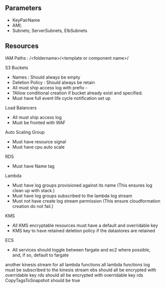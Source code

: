 ## Parameters

- KeyPairName  
- AMI;
- Subnets; ServerSubnets, ElbSubnets


## Resources

IAM Paths : /\<foldername>/\<template or component name>/

S3 Buckets
  - Names : Should always be empty
  - Deletion Policy : Should always be retain
  - All must ship access log with prefix <stack name>-<bucket logical name>
  - ?Allow conditional creation if bucket already exist and specified.
  - Must have full event life cycle notification set up

Load Balancers
  - All must ship access log
  - Must be fronted with WAF

Auto Scaling Group
  - Must have resource signal
  - Must have cpu auto scale

RDS
  - Must have Name tag

Lambda
  - Must have log groups provisioned against its name (This ensures log clean up with stack.)
  - Must have log groups subscribed to the lambda log stream
  - Must not have create log stream permission (This ensure cloudformation creation do not fail.)

KMS
  - All KMS encryptable resources must have a default and overridable key
  - KMS key to have retained deletion policy if the datastores are retained

ECS
  - All services should toggle between fargate and ec2 where possible, and, if so, default to fargate

another kinesis stream for all lambda functions
all lambda functions log must be subscribed to the kinesis stream
ebs should all be encrypted with overridable key
rds should all be encrypted with overridable key
rds CopyTagsToSnapshot should be true
